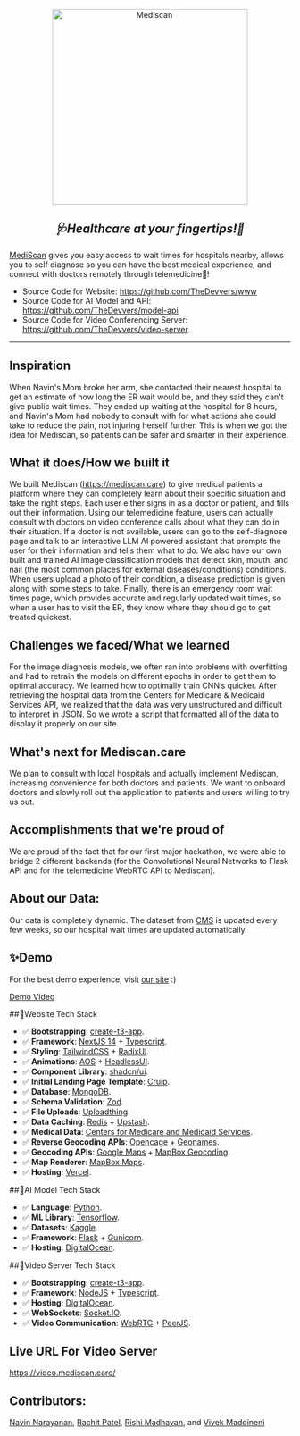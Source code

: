 <p align="center">
  <img src="https://i.imghippo.com/files/qIqc3187dJg.png" height="350" alt="Mediscan"/>
</p>

<h2 style="text-align: center;"><i>🩺Healthcare at your fingertips!👋</i></h2>

[MediScan](https://mediscan.care) gives you easy access to wait times for hospitals nearby, allows you to self diagnose so you can have the best medical experience, and connect with doctors remotely through telemedicine🚀!

- Source Code for Website: https://github.com/TheDevvers/www
- Source Code for AI Model and API: https://github.com/TheDevvers/model-api
- Source Code for Video Conferencing Server: https://github.com/TheDevvers/video-server

---


## Inspiration
When Navin's Mom broke her arm, she contacted their nearest hospital to get an estimate of how long the ER wait would be, and they said they can't give public wait times. They ended up waiting at the hospital for 8 hours, and Navin's Mom had nobody to consult with for what actions she could take to reduce the pain, not injuring herself further. This is when we got the idea for Mediscan, so patients can be safer and smarter in their experience.

## What it does/How we built it
We built Mediscan (https://mediscan.care) to give medical patients a platform where they can completely learn about their specific situation and take the right steps. Each user either signs in as a doctor or patient, and fills out their information. Using our telemedicine feature, users can actually consult with doctors on video conference calls about what they can do in their situation. If a doctor is not available, users can go to the self-diagnose page and talk to an interactive LLM AI powered assistant that prompts the user for their information and tells them what to do. We also have our own built and trained AI image classification models that detect skin, mouth, and nail (the most common places for external diseases/conditions) conditions. When users upload a photo of their condition, a disease prediction is given along with some steps to take. Finally, there is an emergency room wait times page, which provides accurate and regularly updated wait times, so when a user has to visit the ER, they know where they should go to get treated quickest. 

## Challenges we faced/What we learned
For the image diagnosis models, we often ran into problems with overfitting and had to retrain the models on different epochs in order to get them to optimal accuracy. We learned how to optimally train CNN’s quicker. After retrieving the hospital data from the Centers for Medicare & Medicaid Services API, we realized that the data was very unstructured and difficult to interpret in JSON. So we wrote a script that formatted all of the data to display it properly on our site.

## What's next for Mediscan.care
We plan to consult with local hospitals and actually implement Mediscan, increasing convenience for both doctors and patients. We want to onboard doctors and slowly roll out the application to patients and users willing to try us out.

## Accomplishments that we're proud of
We are proud of the fact that for our first major hackathon, we were able to bridge 2 different backends (for the Convolutional Neural Networks to Flask API and for the telemedicine WebRTC API to Mediscan).

## About our Data:
Our data is completely dynamic. The dataset from [CMS](https://data.cms.gov/) is updated every few weeks, so our hospital wait times are updated automatically.

## ✨Demo
For the best demo experience, visit [our site](https://mediscan.care) :)

[Demo Video](https://www.youtube.com/watch?v=gA-RCKCkT0I)

##🚀Website Tech Stack
- ✅ **Bootstrapping**: [create-t3-app](https://create.t3.gg).
- ✅ **Framework**: [NextJS 14](https://nextjs.org/) + [Typescript](https://www.typescriptlang.org/).
- ✅ **Styling**: [TailwindCSS](https://tailwindcss.com) + [RadixUI](https://www.radix-ui.com/).
- ✅ **Animations**: [AOS](https://michalsnik.github.io/aos/) + [HeadlessUI](https://headlessui.com/).
- ✅ **Component Library**: [shadcn/ui](https://ui.shadcn.com/).
- ✅ **Initial Landing Page Template**: [Cruip](https://cruip.com/).
- ✅ **Database**: [MongoDB](https://www.mongodb.com/).
- ✅ **Schema Validation**: [Zod](https://zod.dev/).
- ✅ **File Uploads**: [Uploadthing](https://uploadthing.com/).
- ✅ **Data Caching**: [Redis](https://redis.com/) + [Upstash](https://upstash.com/).
- ✅ **Medical Data**: [Centers for Medicare and Medicaid Services](https://data.cms.gov/).
- ✅ **Reverse Geocoding APIs**: [Opencage](https://opencagedata.com/) + [Geonames](https://www.geonames.org/export/web-services.html).
- ✅ **Geocoding APIs**: [Google Maps](https://developers.google.com/maps) + [MapBox Geocoding](https://docs.mapbox.com/api/search/geocoding/).
- ✅ **Map Renderer**: [MapBox Maps](https://www.mapbox.com/maps).
- ✅ **Hosting**: [Vercel](https://vercel.com/).

##🤖AI Model Tech Stack
- ✅ **Language**: [Python](https://www.python.org/).
- ✅ **ML Library**: [Tensorflow](https://www.tensorflow.org/).
- ✅ **Datasets**: [Kaggle](https://www.kaggle.com/).
- ✅ **Framework**: [Flask](https://flask.palletsprojects.com/en/2.0.x/) + [Gunicorn](https://gunicorn.org/).
- ✅ **Hosting**: [DigitalOcean](https://www.digitalocean.com/).

##🎥Video Server Tech Stack
- ✅ **Bootstrapping**: [create-t3-app](https://create.t3.gg).
- ✅ **Framework**: [NodeJS](https://nodejs.org/en) + [Typescript](https://www.typescriptlang.org/).
- ✅ **Hosting**: [DigitalOcean](https://www.digitalocean.com/).
- ✅ **WebSockets**: [Socket.IO](https://socket.io/).
- ✅ **Video Communication**: [WebRTC](https://webrtc.org/) + [PeerJS](https://peerjs.com/).

## Live URL For Video Server
https://video.mediscan.care/


## Contributors:
[Navin Narayanan](https://github.com/navincodesalot), [Rachit Patel](https://github.com/richp16), [Rishi Madhavan](https://github.com/RishiMadhavan-ui), and [Vivek Maddineni](https://github.com/Viverino1)
